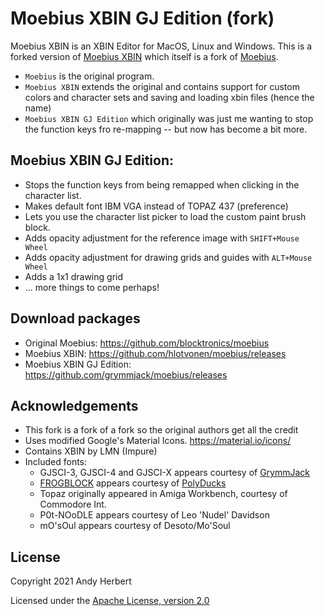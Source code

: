 
# Moebius XBIN GJ Edition (fork)
Moebius XBIN is an XBIN Editor for MacOS, Linux and Windows. This is a forked version of [Moebius XBIN](https://github.com/hlotvonen/moebius) which itself is a fork of [Moebius](https://github.com/blocktronics/moebius). 

- `Moebius` is the original program.
- `Moebius XBIN` extends the original and contains support for custom colors and character sets and saving and loading xbin files (hence the name)
- `Moebius XBIN GJ Edition` which originally was just me wanting to stop the function keys fro re-mapping -- but now has become a bit more.

## Moebius XBIN GJ Edition:
- Stops the function keys from being remapped when clicking in the character list.
- Makes default font IBM VGA instead of TOPAZ 437 (preference)
- Lets you use the character list picker to load the custom paint brush block.
- Adds opacity adjustment for the reference image with `SHIFT+Mouse Wheel`
- Adds opacity adjustment for drawing grids and guides with `ALT+Mouse Wheel`
- Adds a 1x1 drawing grid
- ... more things to come perhaps!

## Download packages
- Original Moebius: https://github.com/blocktronics/moebius
- Moebius XBIN: https://github.com/hlotvonen/moebius/releases
- Moebius XBIN GJ Edition: https://github.com/grymmjack/moebius/releases

## Acknowledgements
* This fork is a fork of a fork so the original authors get all the credit
* Uses modified Google's Material Icons. https://material.io/icons/
* Contains XBIN by LMN (Impure)
* Included fonts:
  * GJSCI-3, GJSCI-4 and GJSCI-X appears courtesy of [GrymmJack](https://www.youtube.com/channel/UCrp_r9aomBi4mryxSxLq24Q) 
  * [FROGBLOCK](https://polyducks.itch.io/frogblock) appears courtesy of [PolyDucks](http://polyducks.co.uk/)
  * Topaz originally appeared in Amiga Workbench, courtesy of Commodore Int.
  * P0t-NOoDLE appears courtesy of Leo 'Nudel' Davidson
  * mO'sOul appears courtesy of Desoto/Mo'Soul

## License
Copyright 2021 Andy Herbert

Licensed under the [Apache License, version 2.0](https://github.com/blocktronics/moebius/blob/master/LICENSE.txt)
